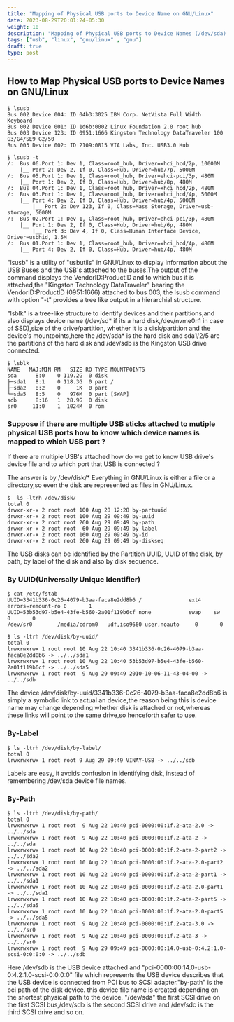 ```yaml
---
title: "Mapping of Physical USB ports to Device Name on GNU/Linux"
date: 2023-08-29T20:01:24+05:30
weight: 10
description: "Mapping of Physical USB ports to Device Names (/dev/sda) on GNU/Linux"
tags: ["usb", "linux", "gnu/linux" , "gnu"]
draft: true
type: post
---
```


## How to Map Physical USB ports to Device Names on GNU/Linux
```
$ lsusb
Bus 002 Device 004: ID 04b3:3025 IBM Corp. NetVista Full Width Keyboard
Bus 002 Device 001: ID 1d6b:0002 Linux Foundation 2.0 root hub
Bus 003 Device 123: ID 0951:1666 Kingston Technology DataTraveler 100 G3/G4/SE9 G2/50
Bus 003 Device 002: ID 2109:0815 VIA Labs, Inc. USB3.0 Hub             

$ lsusb -t
/:  Bus 06.Port 1: Dev 1, Class=root_hub, Driver=xhci_hcd/2p, 10000M
    |__ Port 2: Dev 2, If 0, Class=Hub, Driver=hub/7p, 5000M
/:  Bus 05.Port 1: Dev 1, Class=root_hub, Driver=ehci-pci/3p, 480M
    |__ Port 1: Dev 2, If 0, Class=Hub, Driver=hub/8p, 480M
/:  Bus 04.Port 1: Dev 1, Class=root_hub, Driver=xhci_hcd/2p, 480M
/:  Bus 03.Port 1: Dev 1, Class=root_hub, Driver=xhci_hcd/4p, 5000M
    |__ Port 4: Dev 2, If 0, Class=Hub, Driver=hub/4p, 5000M
        |__ Port 2: Dev 123, If 0, Class=Mass Storage, Driver=usb-storage, 5000M
/:  Bus 02.Port 1: Dev 1, Class=root_hub, Driver=ehci-pci/3p, 480M
    |__ Port 1: Dev 2, If 0, Class=Hub, Driver=hub/6p, 480M
        |__ Port 3: Dev 4, If 0, Class=Human Interface Device, Driver=usbhid, 1.5M
/:  Bus 01.Port 1: Dev 1, Class=root_hub, Driver=xhci_hcd/4p, 480M
    |__ Port 4: Dev 2, If 0, Class=Hub, Driver=hub/4p, 480M

```

"lsusb" is a utility of "usbutils" in GNU/Linux to display information about the USB Buses and the USB's attached to the buses.The output of the command displays the VendorID:ProductID and to which bus it is attached,the "Kingston Technology DataTraveler" bearing the VendorID:ProductID (0951:1666) attached to bus 003, the lsusb command with option "-t" provides a tree like output in a hierarchial structure.

"lsblk" is a tree-like structure to identify devices and their partitions,and also displays device name (/dev/sd* if its a hard disk,/dev/nvme0n1 in case of SSD),size of the drive/partition,  whether it is a disk/partition and the device's mountpoints,here the /dev/sda* is the hard disk and sda1/2/5 are the partitions of the hard disk and /dev/sdb is the Kingston USB drive connected.

```
$ lsblk
NAME   MAJ:MIN RM   SIZE RO TYPE MOUNTPOINTS
sda      8:0    0 119.2G  0 disk 
├─sda1   8:1    0 118.3G  0 part /
├─sda2   8:2    0     1K  0 part 
└─sda5   8:5    0   976M  0 part [SWAP]
sdb      8:16   1  28.9G  0 disk 
sr0     11:0    1  1024M  0 rom  
```

### Suppose if there are multiple USB sticks attached to mutiple physical USB ports how to know which device names is mapped to which USB port ?

If there are multiple USB's attached how do we get to know USB drive's device file and to which port that USB is connected ?

The answer is by /dev/disk/* 
Everything in GNU/Linux is either a file or a directory,so even the disk are represented as files in GNU/Linux.
```
$  ls -ltrh /dev/disk/
total 0
drwxr-xr-x 2 root root 100 Aug 28 12:28 by-partuuid
drwxr-xr-x 2 root root 100 Aug 29 09:49 by-uuid
drwxr-xr-x 2 root root 260 Aug 29 09:49 by-path
drwxr-xr-x 2 root root  60 Aug 29 09:49 by-label
drwxr-xr-x 2 root root 160 Aug 29 09:49 by-id
drwxr-xr-x 2 root root 260 Aug 29 09:49 by-diskseq
```

The USB disks can be identified by the Partition UUID, UUID of the disk, by path, by label of the disk and also by disk sequence.

### By UUID(Universally Unique Identifier)
```
$ cat /etc/fstab 
UUID=3341b336-0c26-4079-b3aa-faca8e2dd8b6 /               ext4    errors=remount-ro 0       1
UUID=53b53d97-b5e4-43fe-b560-2a01f119b6cf none            swap    sw              0       0
/dev/sr0        /media/cdrom0   udf,iso9660 user,noauto     0       0

$ ls -ltrh /dev/disk/by-uuid/
total 0
lrwxrwxrwx 1 root root 10 Aug 22 10:40 3341b336-0c26-4079-b3aa-faca8e2dd8b6 -> ../../sda1
lrwxrwxrwx 1 root root 10 Aug 22 10:40 53b53d97-b5e4-43fe-b560-2a01f119b6cf -> ../../sda5
lrwxrwxrwx 1 root root  9 Aug 29 09:49 2010-10-06-11-43-04-00 -> ../../sdb
```
The device /dev/disk/by-uuid/3341b336-0c26-4079-b3aa-faca8e2dd8b6 is simply a symbolic link to actual an device,the reason being this is device name may change depending whether disk is attached or not,whereas these links will point to the same drive,so henceforth safer to use.



### By-Label
```
$ ls -ltrh /dev/disk/by-label/
total 0
lrwxrwxrwx 1 root root 9 Aug 29 09:49 VINAY-USB -> ../../sdb
```
Labels are easy, it avoids confusion in identifying disk, instead of remembering /dev/sda device file names.

### By-Path
```
$ ls -ltrh /dev/disk/by-path/
total 0
lrwxrwxrwx 1 root root  9 Aug 22 10:40 pci-0000:00:1f.2-ata-2.0 -> ../../sda
lrwxrwxrwx 1 root root  9 Aug 22 10:40 pci-0000:00:1f.2-ata-2 -> ../../sda
lrwxrwxrwx 1 root root 10 Aug 22 10:40 pci-0000:00:1f.2-ata-2-part2 -> ../../sda2
lrwxrwxrwx 1 root root 10 Aug 22 10:40 pci-0000:00:1f.2-ata-2.0-part2 -> ../../sda2
lrwxrwxrwx 1 root root 10 Aug 22 10:40 pci-0000:00:1f.2-ata-2-part1 -> ../../sda1
lrwxrwxrwx 1 root root 10 Aug 22 10:40 pci-0000:00:1f.2-ata-2.0-part1 -> ../../sda1
lrwxrwxrwx 1 root root 10 Aug 22 10:40 pci-0000:00:1f.2-ata-2-part5 -> ../../sda5
lrwxrwxrwx 1 root root 10 Aug 22 10:40 pci-0000:00:1f.2-ata-2.0-part5 -> ../../sda5
lrwxrwxrwx 1 root root  9 Aug 22 10:40 pci-0000:00:1f.2-ata-3.0 -> ../../sr0
lrwxrwxrwx 1 root root  9 Aug 22 10:40 pci-0000:00:1f.2-ata-3 -> ../../sr0
lrwxrwxrwx 1 root root  9 Aug 29 09:49 pci-0000:00:14.0-usb-0:4.2:1.0-scsi-0:0:0:0 -> ../../sdb
```
Here /dev/sdb is the USB device attached and "pci-0000:00:14.0-usb-0:4.2:1.0-scsi-0:0:0:0" file which represents the USB device describes that the USB device is connected from PCI bus to SCSI adapter."by-path" is the pci path of the disk device. this device file name is created depending on the shortest physical path to the device.
"/dev/sda" the first SCSI drive on the first SCSI bus,/dev/sdb is the second SCSI drive and /dev/sdc is the third SCSI drive and so on.
